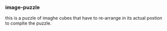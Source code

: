 ### image-puzzle
this is a puzzle of imaghe cubes that have to re-arrange in its actual postion to complte the puzzle.
